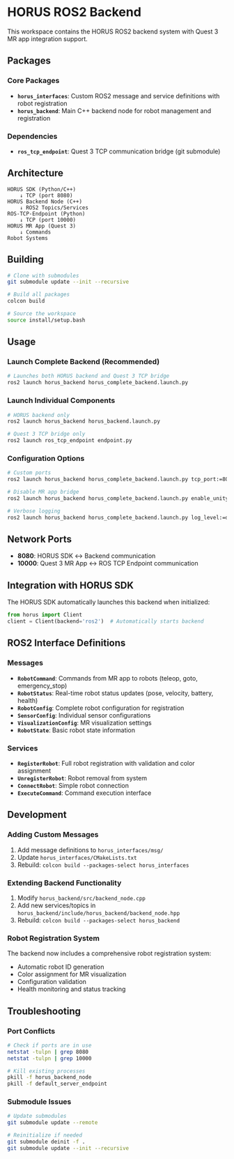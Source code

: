 # HORUS ROS2 Backend

This workspace contains the HORUS ROS2 backend system with Quest 3 MR app integration support.

## Packages

### Core Packages
- **`horus_interfaces`**: Custom ROS2 message and service definitions with robot registration
- **`horus_backend`**: Main C++ backend node for robot management and registration

### Dependencies
- **`ros_tcp_endpoint`**: Quest 3 TCP communication bridge (git submodule)

## Architecture

```
HORUS SDK (Python/C++)
    ↓ TCP (port 8080)
HORUS Backend Node (C++)
    ↓ ROS2 Topics/Services
ROS-TCP-Endpoint (Python)
    ↓ TCP (port 10000)
HORUS MR App (Quest 3)
    ↓ Commands
Robot Systems
```

## Building

```bash
# Clone with submodules
git submodule update --init --recursive

# Build all packages
colcon build

# Source the workspace
source install/setup.bash
```

## Usage

### Launch Complete Backend (Recommended)
```bash
# Launches both HORUS backend and Quest 3 TCP bridge
ros2 launch horus_backend horus_complete_backend.launch.py
```

### Launch Individual Components
```bash
# HORUS backend only
ros2 launch horus_backend horus_backend.launch.py

# Quest 3 TCP bridge only
ros2 launch ros_tcp_endpoint endpoint.py
```

### Configuration Options
```bash
# Custom ports
ros2 launch horus_backend horus_complete_backend.launch.py tcp_port:=8080 unity_tcp_port:=10000

# Disable MR app bridge
ros2 launch horus_backend horus_complete_backend.launch.py enable_unity_bridge:=false

# Verbose logging
ros2 launch horus_backend horus_complete_backend.launch.py log_level:=debug
```

## Network Ports

- **8080**: HORUS SDK ↔ Backend communication
- **10000**: Quest 3 MR App ↔ ROS TCP Endpoint communication

## Integration with HORUS SDK

The HORUS SDK automatically launches this backend when initialized:

```python
from horus import Client
client = Client(backend='ros2')  # Automatically starts backend
```

## ROS2 Interface Definitions

### Messages
- **`RobotCommand`**: Commands from MR app to robots (teleop, goto, emergency_stop)
- **`RobotStatus`**: Real-time robot status updates (pose, velocity, battery, health)
- **`RobotConfig`**: Complete robot configuration for registration
- **`SensorConfig`**: Individual sensor configurations 
- **`VisualizationConfig`**: MR visualization settings
- **`RobotState`**: Basic robot state information

### Services
- **`RegisterRobot`**: Full robot registration with validation and color assignment
- **`UnregisterRobot`**: Robot removal from system
- **`ConnectRobot`**: Simple robot connection
- **`ExecuteCommand`**: Command execution interface

## Development

### Adding Custom Messages
1. Add message definitions to `horus_interfaces/msg/`
2. Update `horus_interfaces/CMakeLists.txt`
3. Rebuild: `colcon build --packages-select horus_interfaces`

### Extending Backend Functionality
1. Modify `horus_backend/src/backend_node.cpp`
2. Add new services/topics in `horus_backend/include/horus_backend/backend_node.hpp`
3. Rebuild: `colcon build --packages-select horus_backend`

### Robot Registration System
The backend now includes a comprehensive robot registration system:
- Automatic robot ID generation
- Color assignment for MR visualization
- Configuration validation
- Health monitoring and status tracking

## Troubleshooting

### Port Conflicts
```bash
# Check if ports are in use
netstat -tulpn | grep 8080
netstat -tulpn | grep 10000

# Kill existing processes
pkill -f horus_backend_node
pkill -f default_server_endpoint
```

### Submodule Issues
```bash
# Update submodules
git submodule update --remote

# Reinitialize if needed
git submodule deinit -f .
git submodule update --init --recursive
```
